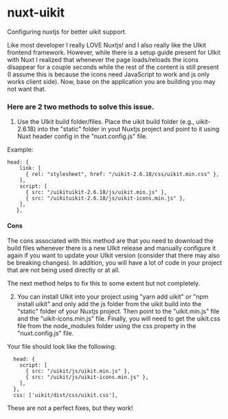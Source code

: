 # nuxt-uikit
Configuring nuxtjs for better uikit support.

Like most developer I really LOVE Nuxtjs! and I also really like the UIkit frontend framework. However, while there is a setup guide present for UIkit with Nuxt I realized that whenever the page loads/reloads the icons disappear for a couple seconds while the rest of the content is still present (I assume this is because the icons need JavaScript to work and js only works client side). Now, base on the application you are building you may not want that.

### Here are 2 two methods to solve this issue.
1. Use the UIkit build folder/files. Place the uikit build folder (e.g., uikit-2.6.18) into the "static" folder in yout Nuxtjs project and point to it using Nuxt header config in the "nuxt.config.js" file.

Example:
```
head: {
    link: [
      { rel: "stylesheet", href: "/uikit-2.6.18/css/uikit.min.css" },
    ],
    script: [
      { src: "/uikituikit-2.6.18/js/uikit.min.js" },
      { src: "/uikituikit-2.6.18/js/uikit-icons.min.js" },
    ],
   },
```
#### Cons
The cons associated with this method are that you need to download the build files whenever there is a new UIkit release and manually configure it again if you want to update your UIkit version (consider that there may also be breaking changes). In addition, you will have a lot of code in your project that are not being used directly or at all. 

The next method helps to fix this to some extent but not completely.

2. You can install UIkit into your project using "yarn add uikit" or "npm install uikit" and only add the js folder from the uikit build into the "static" folder of your Nuxtjs project. Then point to the "uikit.min.js" file and the "uikit-icons.min.js" file. Finally, you will need to get the uikit.css file from the node_modules folder using the css property in the "nuxt.config.js" file.

Your file should look like the following:
```
  head: {
    script: [
      { src: "/uikit/js/uikit.min.js" },
      { src: "/uikit/js/uikit-icons.min.js" },
    ],
  },
  css: ['uikit/dist/css/uikit.css'],
 ```

These are not a perfect fixes, but they work!